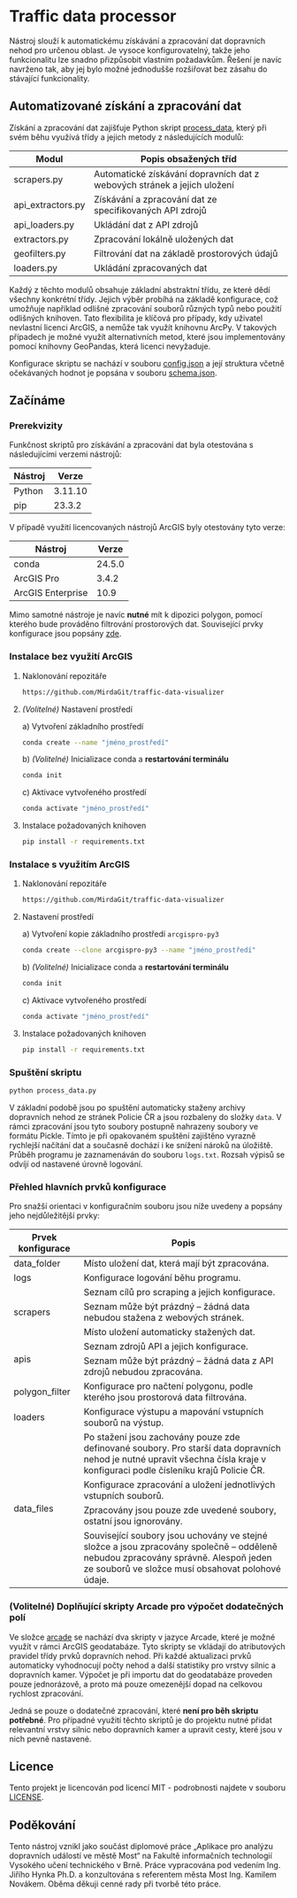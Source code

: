 # Traffic data processor

Nástroj slouží k automatickému získávání a zpracování dat dopravních nehod pro určenou oblast. Je vysoce konfigurovatelný, takže jeho funkcionalitu lze snadno přizpůsobit vlastním požadavkům. Řešení je navíc navrženo tak, aby jej bylo možné jednodušše rozšiřovat bez zásahu do stávající funkcionality.

## Automatizované získání a zpracování dat

Získání a zpracování dat zajišťuje Python skript [process_data](./process_data.py), který při svém běhu využívá třídy a jejich metody z následujících modulů:

| Modul             | Popis obsažených tříd                                                    |
| ----------------- | ------------------------------------------------------------------------ |
| scrapers.py       | Automatické získávání dopravních dat z webových stránek a jejich uložení |
| api_extractors.py | Získávání a zpracování dat ze specifikovaných API zdrojů                 |
| api_loaders.py    | Ukládání dat z API zdrojů                                                |
| extractors.py     | Zpracování lokálně uložených dat                                         |
| geofilters.py     | Filtrování dat na základě prostorových údajů                             |
| loaders.py        | Ukládání zpracovaných dat                                                |

Každý z těchto modulů obsahuje základní abstraktní třídu, ze které dědí všechny konkrétní třídy. Jejich výběr probíhá na základě konfigurace, což umožňuje například odlišné zpracování souborů různých typů nebo použití odlišných knihoven. Tato flexibilita je klíčová pro případy, kdy uživatel nevlastní licenci ArcGIS, a nemůže tak využít knihovnu ArcPy. V takových případech je možné využít alternativních metod, které jsou implementovány pomocí knihovny GeoPandas, která licenci nevyžaduje.

Konfigurace skriptu se nachází v souboru [config.json](./config.json) a její struktura včetně očekávaných hodnot je popsána v souboru [schema.json](./schema.json).

## Začínáme

### Prerekvizity

Funkčnost skriptů pro získávání a zpracování dat byla otestována s následujícími verzemi nástrojů:

| Nástroj | Verze   |
| ------- | ------- |
| Python  | 3.11.10 |
| pip     | 23.3.2  |

V případě využití licencovaných nástrojů ArcGIS byly otestovány tyto verze:

| Nástroj           | Verze  |
| ----------------- | ------ |
| conda             | 24.5.0 |
| ArcGIS Pro        | 3.4.2  |
| ArcGIS Enterprise | 10.9   |

Mimo samotné nástroje je navíc **nutné** mít k dipozici polygon, pomocí kterého bude prováděno filtrování prostorových dat. Související prvky konfigurace jsou popsány [zde](#přehled-hlavních-prvků-konfigurace).

### Instalace bez využití ArcGIS

1. Naklonování repozitáře

    ```sh
    https://github.com/MirdaGit/traffic-data-visualizer
    ```

2. _(Volitelné)_ Nastavení prostředí

    a) Vytvoření základního prostředí

    ```sh
    conda create --name "jméno_prostředí"
    ```

    b) _(Volitelné)_ Inicializace conda a **restartování terminálu**

    ```sh
    conda init
    ```

    c) Aktivace vytvořeného prostředí

    ```sh
    conda activate "jméno_prostředí"
    ```

3. Instalace požadovaných knihoven
    ```sh
    pip install -r requirements.txt
    ```

### Instalace s využitím ArcGIS

1.  Naklonování repozitáře
    ```sh
    https://github.com/MirdaGit/traffic-data-visualizer
    ```
2.  Nastavení prostředí

    a) Vytvoření kopie základního prostředí `arcgispro-py3`

    ```sh
    conda create --clone arcgispro-py3 --name "jméno_prostředí"
    ```

    b) _(Volitelné)_ Inicializace conda a **restartování terminálu**

    ```sh
    conda init
    ```

    c) Aktivace vytvořeného prostředí

    ```sh
    conda activate "jméno_prostředí"
    ```

3.  Instalace požadovaných knihoven
    ```sh
    pip install -r requirements.txt
    ```

### Spuštění skriptu

```sh
python process_data.py
```

V základní podobě jsou po spuštění automaticky staženy archivy dopravních nehod ze stránek Policie ČR a jsou rozbaleny do složky `data`. V rámci zpracování jsou tyto soubory postupně nahrazeny soubory ve formátu Pickle. Tímto je při opakovaném spuštění zajištěno vyrazně rychlejší načítání dat a současně dochází i ke snížení nároků na úložiště. Průběh programu je zaznamenáván do souboru `logs.txt`. Rozsah výpisů se odvíjí od nastavené úrovně logování.

### Přehled hlavních prvků konfigurace

Pro snažší orientaci v konfiguračním souboru jsou níže uvedeny a popsány jeho nejdůležitější prvky:

<table>
    <thead>
        <tr>
            <th>Prvek konfigurace</th>
            <th>Popis</th>
        </tr>
    </thead>
    <tbody>
        <tr>
            <td>data_folder</td>
            <td>
				Místo uložení dat, která mají být zpracována.<br/>
			</td>
        </tr>
		<tr>
            <td>logs</td>
            <td>
				Konfigurace logování běhu programu.<br/>
			</td>
        </tr>
        <tr>
			<td rowspan=3>scrapers</td>
            <td>
				Seznam cílů pro scraping a jejich konfigurace.
			</td>
        </tr>
		<tr>
            <td>
				Seznam může být prázdný – žádná data nebudou stažena z webových stránek.
			</td>
        </tr>
		<tr>
            <td>
				Místo uložení automaticky stažených dat.
			</td>
        </tr>
		<tr>
			<td rowspan=2>apis</td>
            <td>
				Seznam zdrojů API a jejich konfigurace.
			</td>
        </tr>
		<tr>
            <td>
				Seznam může být prázdný – žádná data z API zdrojů nebudou zpracována.
			</td>
        </tr>
		<tr>
			<td>polygon_filter</td>
            <td>
				Konfigurace pro načtení polygonu, podle kterého jsou prostorová data filtrována.
			</td>
        </tr>
		<tr>
			<td>loaders</td>
            <td>
				Konfigurace výstupu a mapování vstupních souborů na výstup.
			</td>
        </tr>
		<tr>
			<td rowspan=4>data_files</td>
            <td>
				Po stažení jsou zachovány pouze zde definované soubory. Pro starší data dopravních nehod je nutné upravit všechna čísla kraje v konfiguraci podle čísleníku krajů Policie ČR.
			</td>
        </tr>
		<tr>
            <td>
				Konfigurace zpracování a uložení jednotlivých vstupních souborů.
			</td>
        </tr>
		<tr>
            <td>
				Zpracovány jsou pouze zde uvedené soubory, ostatní jsou ignorovány.
			</td>
        </tr>
		<tr>
            <td>
				Související soubory jsou uchovány ve stejné složce a jsou zpracovány společně – odděleně nebudou zpracovány správně. Alespoň jeden ze souborů ve složce musí obsahovat polohové údaje.
			</td>
        </tr>
    </tbody>
</table>

### (Volitelné) Doplňující skripty Arcade pro výpočet dodatečných polí

Ve složce [arcade](./arcade/) se nachází dva skripty v jazyce Arcade, které je možné využít v rámci ArcGIS geodatabáze. Tyto skripty se vkládají do atributových pravidel třídy prvků dopravních nehod. Při každé aktualizaci prvků automaticky vyhodnocují počty nehod a další statistiky pro vrstvy silnic a dopravních kamer. Výpočet je při importu dat do geodatabáze proveden pouze jednorázově, a proto má pouze omezenější dopad na celkovou rychlost zpracování.

Jedná se pouze o dodatečné zpracování, které **není pro běh skriptu potřebné**. Pro případné využití těchto skriptů je do projektu nutné přidat relevantní vrstvy silnic nebo dopravních kamer a upravit cesty, které jsou v nich pevně nastavené.

## Licence

Tento projekt je licencován pod licencí MIT - podrobnosti najdete v souboru [LICENSE](./LICENSE).

## Poděkování

Tento nástroj vznikl jako součást diplomové práce „Aplikace pro analýzu dopravních událostí ve městě Most“ na Fakultě informačních technologií Vysokého učení technického v Brně. Práce vypracována pod vedením Ing. Jiřího Hynka Ph.D. a konzultována s referentem města Most Ing. Kamilem Novákem. Oběma děkuji cenné rady při tvorbě této práce.
